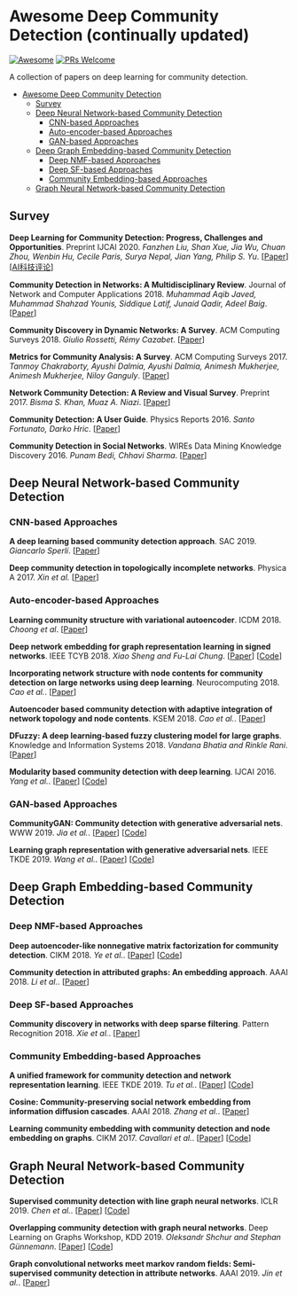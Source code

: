 # Awesome Deep Community Detection (continually updated)
[![Awesome](https://cdn.rawgit.com/sindresorhus/awesome/d7305f38d29fed78fa85652e3a63e154dd8e8829/media/badge.svg)](https://github.com/sindresorhus/awesome)
[![PRs Welcome](https://img.shields.io/badge/PRs-welcome-brightgreen.svg?style=flat-square)](http://makeapullrequest.com)

A collection of papers on deep learning for community detection.

- [Awesome Deep Community Detection](#awesome-Deep-Community-Detection)
  - [Survey](#survey)
  - [Deep Neural Network-based Community Detection](#deep-neural-network-based-community-detection)
  	- [CNN-based Approaches](#CNN-based-approaches)
  	- [Auto-encoder-based Approaches](#auto-encoder-based-approaches)
  	- [GAN-based Approaches](#GAN-based-approaches)
  - [Deep Graph Embedding-based Community Detection](#deep-graph-embedding-based-community-detection)
	- [Deep NMF-based Approaches](#deep-NMF-based-approaches)
	- [Deep SF-based Approaches](#deep-SF-based-approaches)
	- [Community Embedding-based Approaches](#community-embedding-based-approaches)
  - [Graph Neural Network-based Community Detection](#graph-neural-network-based-community-detection)


## Survey
__Deep Learning for Community Detection: Progress, Challenges and Opportunities__. Preprint IJCAI 2020. _Fanzhen Liu, Shan Xue, Jia Wu, Chuan Zhou, Wenbin Hu, Cecile Paris, Surya Nepal, Jian Yang, Philip S. Yu_. [[Paper](https://arxiv.org/abs/2005.08225)] [[AI科技评论](https://cloud.tencent.com/developer/article/1632305)]

__Community Detection in Networks: A Multidisciplinary Review__. Journal of Network and Computer Applications 2018. _Muhammad Aqib Javed, Muhammad Shahzad Younis, Siddique Latif, Junaid Qadir, Adeel Baig_. [[Paper](https://www.sciencedirect.com/science/article/pii/S1084804518300560)]

__Community Discovery in Dynamic Networks: A Survey__. ACM Computing Surveys 2018. _Giulio Rossetti, Rémy Cazabet_. [[Paper](https://dl.acm.org/doi/10.1145/3172867)]

__Metrics for Community Analysis: A Survey__. ACM Computing Surveys 2017. _Tanmoy Chakraborty, Ayushi  Dalmia, Ayushi Dalmia, Animesh  Mukherjee, Animesh Mukherjee, Niloy Ganguly_. [[Paper](https://dl.acm.org/doi/10.1145/3091106)]

__Network Community Detection: A Review and Visual Survey__. Preprint 2017. _Bisma S. Khan, Muaz A. Niazi_. [[Paper](https://arxiv.org/abs/1708.00977)]

__Community Detection: A User Guide__. Physics Reports 2016. _Santo Fortunato, Darko Hric_. [[Paper](https://www.sciencedirect.com/science/article/abs/pii/S0370157316302964)]

__Community Detection in Social Networks__. WIREs Data Mining Knowledge Discovery 2016. _Punam Bedi, Chhavi Sharma_. [[Paper](https://onlinelibrary.wiley.com/doi/abs/10.1002/widm.1178)]


## Deep Neural Network-based Community Detection
### CNN-based Approaches
__A deep learning based community detection approach__. SAC 2019. _Giancarlo Sperlí_. [[Paper](https://doi.org/10.1145/3297280.3297574)]

__Deep community detection in topologically incomplete networks__. Physica A 2017. _Xin et al._ [[Paper](https://www.sciencedirect.com/science/article/abs/pii/S0378437116308342)]

### Auto-encoder-based Approaches
__Learning community structure with variational autoencoder__. ICDM 2018. _Choong et al_. [[Paper](https://ieeexplore.ieee.org/document/8594831)]

__Deep network embedding for graph representation learning in signed networks__. IEEE TCYB 2018. _Xiao Sheng and Fu-Lai Chung_. [[Paper](https://ieeexplore.ieee.org/document/8486671)] [[Code](https://github.com/shenxiaocam/Deep-network-embedding-for-graph-representation-learning-in-signed-networks)]

__Incorporating network structure with node contents for community detection on large networks using deep learning__. Neurocomputing 2018. _Cao et al._. [[Paper](https://www.sciencedirect.com/science/article/abs/pii/S0925231218300985)]	

__Autoencoder based community detection with adaptive integration of network topology and node contents__. KSEM 2018. _Cao et al._. [[Paper](https://link.springer.com/chapter/10.1007/978-3-319-99247-1_16)]

__DFuzzy: A deep learning-based fuzzy clustering model for large graphs__. Knowledge and Information Systems 2018. _Vandana Bhatia and Rinkle Rani_. [[Paper](https://link.springer.com/article/10.1007/s10115-018-1156-3)]

__Modularity based community detection with deep learning__. IJCAI 2016. _Yang et al._. [[Paper](https://www.ijcai.org/Proceedings/16/Papers/321.pdf)] [[Code](http://yangliang.github.io/code/DC.zip)]

### GAN-based Approaches
__CommunityGAN: Community detection with generative adversarial
nets__. WWW 2019. _Jia et al._. [[Paper](https://dl.acm.org/doi/abs/10.1145/3308558.3313564)] [[Code](https://github.com/SamJia/CommunityGAN)]

__Learning graph representation with generative adversarial nets__. IEEE TKDE 2019. _Wang et al._. [[Paper](https://ieeexplore.ieee.org/document/8941296)] [[Code](https://github.com/hwwang55/GraphGAN)]


## Deep Graph Embedding-based Community Detection
### Deep NMF-based Approaches
__Deep autoencoder-like nonnegative matrix factorization for community detection__. CIKM 2018. _Ye et al._. [[Paper](https://dl.acm.org/doi/10.1145/3269206.3271697)] [[Code](https://github.com/benedekrozemberczki/DANMF)]

__Community detection in attributed graphs: An embedding approach__. AAAI 2018. _Li et al._. [[Paper](https://www.aaai.org/ocs/index.php/AAAI/AAAI18/paper/viewFile/17142/15705)]

### Deep SF-based Approaches
__Community discovery in networks with deep sparse filtering__. Pattern Recognition 2018. _Xie et al._. [[Paper](https://www.sciencedirect.com/science/article/abs/pii/S003132031830116X)]

### Community Embedding-based Approaches
__A unified framework for community detection and network representation learning__. IEEE TKDE 2019. _Tu et al._. [[Paper](https://ieeexplore.ieee.org/document/8403293)] [[Code](http://nlp.csai.tsinghua.edu.cn/~tcc/datasets/simplified_CNRL.zip)]

__Cosine: Community-preserving social network embedding from information
diffusion cascades__. AAAI 2018. _Zhang et al._. [[Paper](https://aaai.org/ocs/index.php/AAAI/AAAI18/paper/view/16364/159824)]

__Learning community embedding with community detection and node embedding on graphs__. CIKM 2017. _Cavallari et al._. [[Paper](https://dl.acm.org/doi/10.1145/3132847.3132925)] [[Code](https://github.com/vwz/ComE)]

## Graph Neural Network-based Community Detection
__Supervised community detection with line graph neural networks__. ICLR 2019. _Chen et al._. [[Paper](https://openreview.net/pdf?id=H1g0Z3A9Fm)] [[Code](https://github.com/zhengdao-chen/GNN4CD)]

__Overlapping community detection with graph neural networks__. Deep Learning on Graphs Workshop, KDD 2019. _Oleksandr Shchur and Stephan Günnemann_. [[Paper](https://doi.org/10.1145/3297280.3297574)] [[Code](https://github.com/shchur/overlapping-community-detection)]

__Graph convolutional networks meet markov random fields: Semi-supervised community detection in attribute networks__. AAAI 2019. _Jin et al._. [[Paper](https://www.aaai.org/ojs/index.php/AAAI/article/view/3780/3658)]
